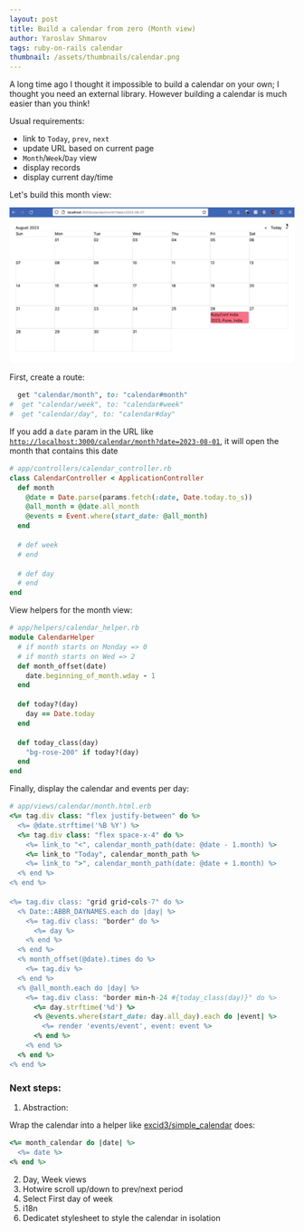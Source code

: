 ```yaml
---
layout: post
title: Build a calendar from zero (Month view)
author: Yaroslav Shmarov
tags: ruby-on-rails calendar
thumbnail: /assets/thumbnails/calendar.png
---
```


A long time ago I thought it impossible to build a calendar on your own; I thought you need an external library. However building a calendar is much easier than you think!

Usual requirements:
- link to `Today`, `prev`, `next`
- update URL based on current page
- `Month`/`Week`/`Day` view
- display records
- display current day/time

Let's build this month view:

![Monthly Calendar](/assets/images/calendar-month-demo.gif)

First, create a route:

```ruby
  get "calendar/month", to: "calendar#month"
#  get "calendar/week", to: "calendar#week"
#  get "calendar/day", to: "calendar#day"
```

If you add a `date` param in the URL like [`http://localhost:3000/calendar/month?date=2023-08-01`](http://localhost:3000/calendar/month?date=2023-08-01), it will open the month that contains this date

```ruby
# app/controllers/calendar_controller.rb
class CalendarController < ApplicationController
  def month
    @date = Date.parse(params.fetch(:date, Date.today.to_s))
    @all_month = @date.all_month
    @events = Event.where(start_date: @all_month)
  end

  # def week
  # end

  # def day
  # end
end
```

View helpers for the month view:

```ruby
# app/helpers/calendar_helper.rb
module CalendarHelper
  # if month starts on Monday => 0
  # if month starts on Wed => 2
  def month_offset(date)
    date.beginning_of_month.wday - 1
  end

  def today?(day)
    day == Date.today
  end

  def today_class(day)
    "bg-rose-200" if today?(day)
  end
end
```

Finally, display the calendar and events per day:

```ruby
# app/views/calendar/month.html.erb
<%= tag.div class: "flex justify-between" do %>
  <%= @date.strftime('%B %Y') %>
  <%= tag.div class: "flex space-x-4" do %>
    <%= link_to "<", calendar_month_path(date: @date - 1.month) %>
    <%= link_to "Today", calendar_month_path %>
    <%= link_to ">", calendar_month_path(date: @date + 1.month) %>
  <% end %>
<% end %>

<%= tag.div class: "grid grid-cols-7" do %>
  <% Date::ABBR_DAYNAMES.each do |day| %>
    <%= tag.div class: "border" do %>
      <%= day %>
    <% end %>
  <% end %>
  <% month_offset(@date).times do %>
    <%= tag.div %>
  <% end %>
  <% @all_month.each do |day| %>
    <%= tag.div class: "border min-h-24 #{today_class(day)}" do %>
      <%= day.strftime('%d') %>
      <% @events.where(start_date: day.all_day).each do |event| %>
        <%= render 'events/event', event: event %>
      <% end %>
    <% end %>
  <% end %>
<% end %>
```

### Next steps:

1. Abstraction: 

Wrap the calendar into a helper like [excid3/simple_calendar](https://github.com/excid3/simple_calendar) does:

```ruby
<%= month_calendar do |date| %>
  <%= date %>
<% end %>
```

2. Day, Week views
3. Hotwire scroll up/down to prev/next period
4. Select First day of week
5. i18n
6. Dedicatet stylesheet to style the calendar in isolation